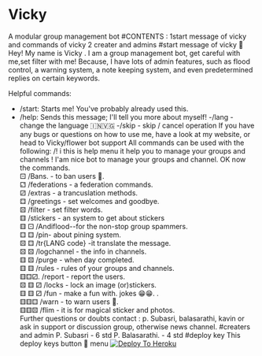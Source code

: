 # Vicky
A modular group management bot
#CONTENTS :
1start message of vicky and commands of vicky
2 creater and admins
#start message of vicky
👋Hey! My name is Vicky . I am a group management bot, get careful with me,set filter with me! Because, 
I have lots of admin features, such as flood control, a warning system, a note keeping system, and even predetermined replies on certain keywords.

Helpful commands:
- /start: Starts me! You've probably already used this.
- /help: Sends this message; I'll tell you more about myself!
-/lang - change the language 🇮🇳🇻🇬
-/skip - skip / cancel operation 
If you have any bugs or questions on how to use me, have a look at my website, or head to Vicky/flower bot support 
 All commands can be used with the following: /! i this is help menu  it help you to manage your groups and channels ! I'am nice bot to manage your groups and channel. OK now the commands.                                   
⚀  /Bans. - to ban users  👥.                                        
⚁  /federations - a federation commands.                                          
⚂  /extras - a trancuslation methods.                                                
⚃  /greetings - set welcomes and goodbye.                                            
⚄  /filter - set filter words.                
⚅  /stickers - an system to get about stickers                                       
⚅ ⚀ /Andiflood--for the non-stop group spammers.                             
⚃ ⚃ /pin- about pining system.                                     
⚄ ⚃ /tr{LANG code} <reply>-it translate the message.                  
⚄ ⚄ /logchannel - the info in channels.                                             
⚅ ⚄  /purge - when day completed.                                       
⚅ ⚅ /rules - rules of your groups and channels.                                    
⚅⚃⚂. /report - report the users.                                               
⚄ ⚅ ⚂ /locks - lock an image (or)stickers.                                          
⚅ ⚅ ⚂ /fun - make a fun with.   jokes 😁😁. .                                                           
⚅⚅⚃  /warn - to warn users 👥.                                                        
⚅⚅⚄  /flim - it is for magical sticker and photos.                               
Further questions or doubts contact : p. Subasri, balasarathi, kavin or ask in support or discussion group, otherwise news channel.
#creaters and admin
P. Subasri      - 6 std
P. Balasarathi. - 4 std
#deploy key
This deploy keys button 🔳 menu 
[![Deploy To Heroku](https://www.herokucdn.com/deploy/button.svg)](https://dashboard.heroku.com/new?template=https%3A%2F%2Fgithub.com%2subasri6a%2Fgroupmanager)
